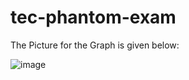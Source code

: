# tec-phantom-exam
The Picture for the Graph is given below:



![image](https://github.com/user-attachments/assets/1a35c787-bd9a-4aa0-a892-756566ba9c1a)
